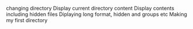 changing directory
Display current directory content
Display contents including hidden files
Diplaying long format, hidden and groups etc
Making my first directory
